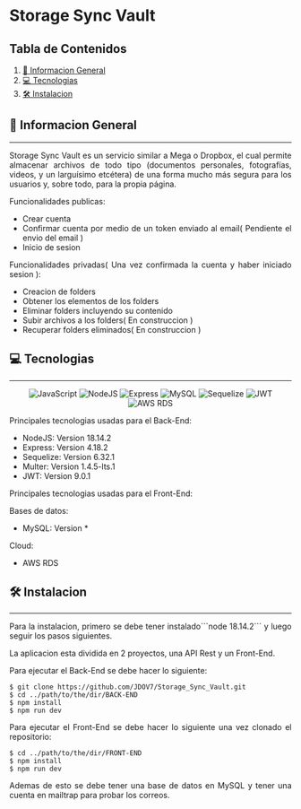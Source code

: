 # Storage Sync Vault

## Tabla de Contenidos
1. [🚀 Informacion General](#-informacion-general)
2. [💻 Tecnologias](#-tecnologias)
3. [🛠️ Instalacion](#%EF%B8%8F-instalacion)
## 🚀 Informacion General
***

<p align="justify">
Storage Sync Vault es un servicio similar a Mega o Dropbox, el cual permite almacenar archivos de todo tipo (documentos personales, fotografías, videos, y un larguísimo etcétera) de una forma mucho más segura para los usuarios y, sobre todo, para la propia página.
</p>

<div align="justify">

Funcionalidades publicas: 
* Crear cuenta
* Confirmar cuenta por medio de un token enviado al email( Pendiente el envio del email )
* Inicio de sesion

Funcionalidades privadas( Una vez confirmada la cuenta y haber iniciado sesion ):
* Creacion de folders
* Obtener los elementos de los folders
* Eliminar folders incluyendo su contenido
* Subir archivos a los folders( En construccion  )
* Recuperar folders eliminados( En construccion )

</div>

## 💻 Tecnologias
***
<div align="center">

![JavaScript](https://img.shields.io/badge/JavaScript-marker?logo=javascript&logoColor=black&color=F7DF1E) ![NodeJS](https://img.shields.io/badge/NodeJS-marker?logo=nodedotjs&labelColor=white) ![Express](https://img.shields.io/badge/Express-marker?color=white) ![MySQL](https://img.shields.io/badge/MySQL-marker?logo=mysql&logoColor=black&labelColor=white&color=67B8D5) ![Sequelize](https://img.shields.io/badge/Sequelize-marker?logo=sequelize&logoColor=67B8D5&labelColor=gray&color=67B8D5) ![JWT](https://img.shields.io/badge/JWT-badge?logo=jsonwebtokens&labelColor=%23000000&color=white) ![AWS RDS](https://img.shields.io/badge/AWS%20RDS-badge?logo=amazonaws&labelColor=gray&color=orange)


</div>


 Principales tecnologias usadas para el Back-End:
* NodeJS: Version 18.14.2
* Express: Version 4.18.2
* Sequelize: Version 6.32.1
* Multer: Version 1.4.5-lts.1
* JWT: Version 9.0.1

Principales tecnologias usadas para el Front-End:

Bases de datos:
* MySQL: Version *

Cloud:
* AWS RDS


## 🛠️ Instalacion
***

<p align="justify">
Para la instalacion, primero se debe tener instalado```node 18.14.2``` y luego seguir los pasos siguientes.

La aplicacion esta dividida en 2 proyectos, una API Rest y un Front-End.

Para ejecutar el Back-End se debe hacer lo siguiente:
</p>

```
$ git clone https://github.com/JDOV7/Storage_Sync_Vault.git
$ cd ../path/to/the/dir/BACK-END
$ npm install
$ npm run dev
```

<p align="justify">
Para ejecutar el Front-End se debe hacer lo siguiente una vez clonado el repositorio:
</p>

```
$ cd ../path/to/the/dir/FRONT-END
$ npm install
$ npm run dev
```
<p align="justify">
Ademas de esto se debe tener una base de datos en MySQL y tener una cuenta en mailtrap para probar los correos.
</p>